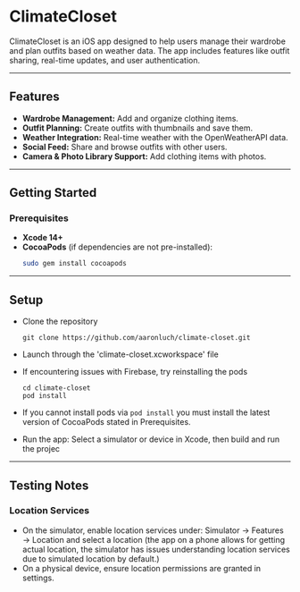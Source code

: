# ClimateCloset

ClimateCloset is an iOS app designed to help users manage their wardrobe and plan outfits based on weather data. The app includes features like outfit sharing, real-time updates, and user authentication.

---

## Features

- **Wardrobe Management:** Add and organize clothing items.
- **Outfit Planning:** Create outfits with thumbnails and save them.
- **Weather Integration:** Real-time weather with the OpenWeatherAPI data.
- **Social Feed:** Share and browse outfits with other users.
- **Camera & Photo Library Support:** Add clothing items with photos.

---

## Getting Started

### Prerequisites
- **Xcode 14+**
- **CocoaPods** (if dependencies are not pre-installed):
  ```bash
  sudo gem install cocoapods

---

## Setup
- Clone the repository
  ```
  git clone https://github.com/aaronluch/climate-closet.git
- Launch through the 'climate-closet.xcworkspace' file

- If encountering issues with Firebase, try reinstalling the pods
  ```
  cd climate-closet
  pod install
  ```

- If you cannot install pods via ```pod install``` you must install the latest version of CocoaPods stated in Prerequisites.

- Run the app: Select a simulator or device in Xcode, then build and run the projec

---

## Testing Notes

### Location Services
- On the simulator, enable location services under: Simulator → Features → Location and select a location (the app on a phone allows for getting actual location, the simulator has issues understanding location services due to simulated location by default.)
- On a physical device, ensure location permissions are granted in settings.
  
